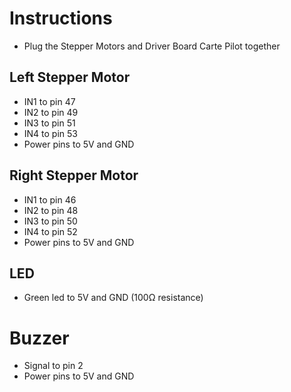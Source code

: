 # Instructions
- Plug the Stepper Motors and Driver Board Carte Pilot together

## Left Stepper Motor
- IN1 to pin 47
- IN2 to pin 49
- IN3 to pin 51
- IN4 to pin 53
- Power pins to 5V and GND

## Right Stepper Motor
- IN1 to pin 46
- IN2 to pin 48
- IN3 to pin 50
- IN4 to pin 52
- Power pins to 5V and GND

## LED
- Green led to 5V and GND (100Ω resistance)

# Buzzer
- Signal to pin 2
- Power pins to 5V and GND
